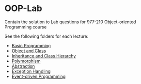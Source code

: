# OOP-Lab

Contain the solution to Lab questions for 977-210 Object-oriented Programming course

See the following folders for each lecture:

- [Basic Programming](https://github.com/norratheppsu/OOP-Lab/tree/master/src/Lab2)
- [Object and Class](https://github.com/norratheppsu/OOP-Lab/tree/master/src/Lab4)
- [Inheritance and Class Hierarchy](https://github.com/norratheppsu/OOP-Lab/tree/master/src/Lab5)
- [Polymorphism](https://github.com/norratheppsu/OOP-Lab/tree/master/src/Lab6)
- [Abstraction](https://github.com/norratheppsu/OOP-Lab/tree/master/src/Lab8)
- [Exception Handling](https://github.com/norratheppsu/OOP-Lab/tree/master/src/Lab9)
- [Event-driven Programming](https://github.com/norratheppsu/OOP-Lab/tree/master/src/Lab10)
